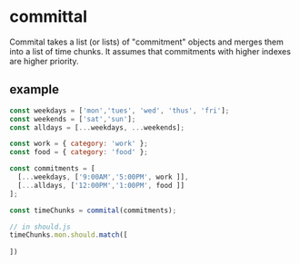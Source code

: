 # committal

Commital takes a list (or lists) of "commitment" objects and merges them into a list of time chunks. It assumes that commitments with higher indexes are higher priority.

## example

```javascript
const weekdays = ['mon','tues', 'wed', 'thus', 'fri'];
const weekends = ['sat','sun'];
const alldays = [...weekdays, ...weekends];

const work = { category: 'work' };
const food = { category: 'food' };

const commitments = [
  [...weekdays, ['9:00AM','5:00PM', work ]],
  [...alldays, ['12:00PM','1:00PM', food ]]
];

const timeChunks = commital(commitments);

// in should.js
timeChunks.mon.should.match([
  
])
```


